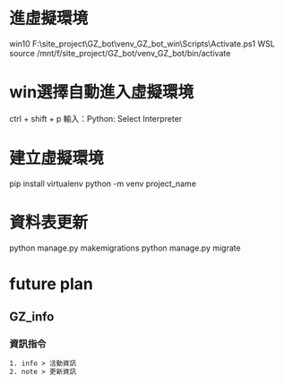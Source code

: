 # 進虛擬環境
win10
F:\site_project\GZ_bot\venv_GZ_bot_win\Scripts\Activate.ps1
WSL
source /mnt/f/site_project/GZ_bot/venv_GZ_bot/bin/activate
# win選擇自動進入虛擬環境
ctrl + shift + p 輸入：Python: Select Interpreter 
# 建立虛擬環境
pip install virtualenv
python -m venv project_name


# 資料表更新
python manage.py makemigrations
python manage.py migrate





# future plan
## GZ_info
### 資訊指令
```txt
1. info > 活動資訊 
2. note > 更新資訊    
```




